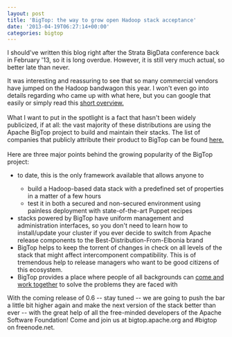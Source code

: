 ```yaml
---
layout: post
title: 'BigTop: the way to grow open Hadoop stack acceptance'
date: '2013-04-19T06:27:14+00:00'
categories: bigtop
---
```

I should've written this blog right after the Strata BigData conference back in February '13, so it is long overdue. However, it is still very much actual, so better late than never.<br /> 
  <p>It was interesting and reassuring to see that so many commercial vendors have jumped on the Hadoop bandwagon this year. I won't even go into details regarding who came up with what here, but you can google that easily or simply read this <a href="http://is.gd/7tmOPy">short overview.</a><br /><br />What I want to put in the spotlight is a fact that hasn't been widely publicized, if at all: the vast majority of these distributions are using the Apache BigTop project to build and maintain their stacks. The list of companies that publicly attribute their product to BigTop can be found <a href="https://cwiki.apache.org/confluence/display/BIGTOP/Powered+By+Bigtop">here.</a><br /><br />Here are three major points behind the growing popularity of the BigTop project:<br /></p> 
  <ul> 
    <li>to date, this is the only framework available that allows anyone to <br /></li> 
    <ul> 
      <li>build a Hadoop-based data stack with a predefined set of properties in a matter of a few hours</li> 
      <li>test it in both a secured and non-secured environment using painless deployment with state-of-the-art Puppet recipes</li> 
    </ul> 
    <li>stacks powered by BigTop have uniform management and administration interfaces, so you don't need to learn how to install/update your cluster if you ever decide to switch from Apache release components to the Best-Distribution-From-Elbonia brand</li> 
    <li>BigTop helps to keep the torrent of changes in check on all levels of the stack that might affect intercomponent compatibility. This is of tremendous help to release managers who want to be good citizens of this ecosystem.</li> 
    <li>BigTop provides a place where people of all backgrounds can <a href="https://cwiki.apache.org/confluence/display/BIGTOP/April+Fool%27s+hackathon.">come and work together</a> to solve the problems they are faced with<br /></li> 
  </ul> 
  <p>With the coming release of 0.6 -- stay tuned -- we are going to push the bar a little bit higher again and make the next version of the stack better than ever -- with the great help of all the free-minded developers of the Apache Software Foundation! Come and join us at bigtop.apache.org and #bigtop on freenode.net.<br /></p>
